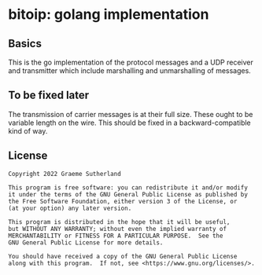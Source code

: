 # bitoip: golang implementation

## Basics
This is the go implementation of the protocol messages and a UDP receiver and transmitter
which include marshalling and unmarshalling of messages.

## To be fixed later
The transmission of carrier messages is at their full size. These ought to be 
variable length on the wire.  This should be fixed in a backward-compatible kind of way.

## License
    Copyright 2022 Graeme Sutherland

    This program is free software: you can redistribute it and/or modify
    it under the terms of the GNU General Public License as published by
    the Free Software Foundation, either version 3 of the License, or
    (at your option) any later version.

    This program is distributed in the hope that it will be useful,
    but WITHOUT ANY WARRANTY; without even the implied warranty of
    MERCHANTABILITY or FITNESS FOR A PARTICULAR PURPOSE.  See the
    GNU General Public License for more details.

    You should have received a copy of the GNU General Public License
    along with this program.  If not, see <https://www.gnu.org/licenses/>.
